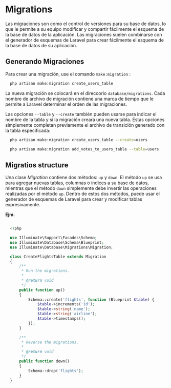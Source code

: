 # Migrations

Las migraciones son como el control de versiones para su base de datos, lo que le permite a su equipo modificar y compartir fácilmente el esquema de la base de datos de la aplicación. Las migraciones suelen combinarse con el generador de esquemas de Laravel para crear fácilmente el esquema de la base de datos de su aplicación.


## Generando Migraciones
Para crear una migración, use el comando ``make:migration`` :

```sh
  php artisan make:migration create_users_table
```

La nueva migración se colocará en el direccorio ``database/migrations``. Cada nombre de archivo de migración contiene una marca de tiempo que le permite a Laravel determinar el orden de las migraciones.

Las opciones ``--table`` y ``--create`` también pueden usarse para indicar el nombre de la tabla y si la migración creará una nueva tabla. Estas opciones simplemente completan previamente el archivo de transición generado con la tabla especificada:

```sh
  php artisan make:migration create_users_table --create=users

  php artisan make:migration add_votes_to_users_table --table=users
```

## Migratios structure

Una clase _Migration_ contiene dos métodos: ``up`` y ``down``. El método ``up`` se usa para agregar nuevas tablas, columnas o índices a su base de datos, mientras que el método ``down`` simplemente debe invertir las operaciones realizadas por el método ``up``. Dentro de estos dos métodos, puede usar el generador de esquemas de Laravel para crear y modificar tablas expresivamente.

**Ejm.**

```php

  <?php

  use Illuminate\Support\Facades\Schema;
  use Illuminate\Database\Schema\Blueprint;
  use Illuminate\Database\Migrations\Migration;

  class CreateFlightsTable extends Migration
  {
      /**
       * Run the migrations.
       *
       * @return void
       */
      public function up()
      {
          Schema::create('flights', function (Blueprint $table) {
              $table->increments('id');
              $table->string('name');
              $table->string('airline');
              $table->timestamps();
          });
      }

      /**
       * Reverse the migrations.
       *
       * @return void
       */
      public function down()
      {
          Schema::drop('flights');
      }
  }
```